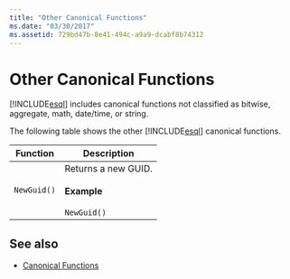 ```yaml
---
title: "Other Canonical Functions"
ms.date: "03/30/2017"
ms.assetid: 729bd47b-8e41-494c-a9a9-dcabf8b74312
---
```

# Other Canonical Functions
[!INCLUDE[esql](../../../../../../includes/esql-md.md)] includes canonical functions not classified as bitwise, aggregate, math, date/time, or string.  
  
 The following table shows the other [!INCLUDE[esql](../../../../../../includes/esql-md.md)] canonical functions.  
  
|Function|Description|  
|--------------|-----------------|  
|`NewGuid()`|Returns a new GUID.<br /><br /> **Example**<br /><br /> `NewGuid()`|  
  
## See also
- [Canonical Functions](../../../../../../docs/framework/data/adonet/ef/language-reference/canonical-functions.md)
